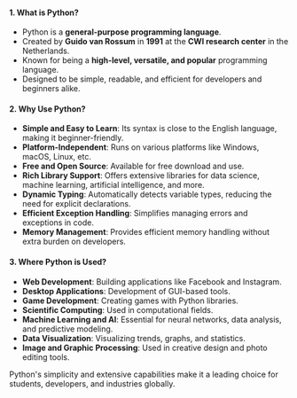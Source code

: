 #### **1. What is Python?**
- Python is a **general-purpose programming language**.
- Created by **Guido van Rossum** in **1991** at the **CWI research center** in the Netherlands.
- Known for being a **high-level, versatile, and popular** programming language.
- Designed to be simple, readable, and efficient for developers and beginners alike.

#### **2. Why Use Python?**
- **Simple and Easy to Learn**: Its syntax is close to the English language, making it beginner-friendly.
- **Platform-Independent**: Runs on various platforms like Windows, macOS, Linux, etc.
- **Free and Open Source**: Available for free download and use.
- **Rich Library Support**: Offers extensive libraries for data science, machine learning, artificial intelligence, and more.
- **Dynamic Typing**: Automatically detects variable types, reducing the need for explicit declarations.
- **Efficient Exception Handling**: Simplifies managing errors and exceptions in code.
- **Memory Management**: Provides efficient memory handling without extra burden on developers.

#### **3. Where Python is Used?**
- **Web Development**: Building applications like Facebook and Instagram.
- **Desktop Applications**: Development of GUI-based tools.
- **Game Development**: Creating games with Python libraries.
- **Scientific Computing**: Used in computational fields.
- **Machine Learning and AI**: Essential for neural networks, data analysis, and predictive modeling.
- **Data Visualization**: Visualizing trends, graphs, and statistics.
- **Image and Graphic Processing**: Used in creative design and photo editing tools.

Python's simplicity and extensive capabilities make it a leading choice for students, developers, and industries globally.
